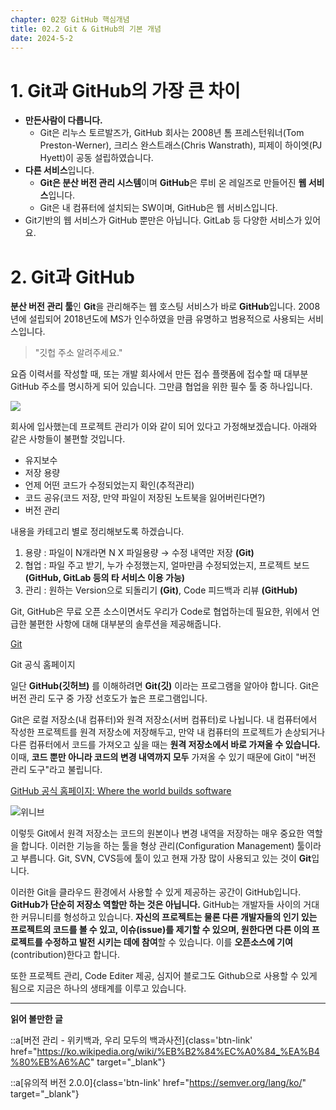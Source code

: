 ```yaml
---
chapter: 02장 GitHub 핵심개념
title: 02.2 Git & GitHub의 기본 개념
date: 2024-5-2
---
```


# 1. Git과 GitHub의 가장 큰 차이

- **만든사람이 다릅니다.**
  - Git은 리누스 토르발즈가, GitHub 회사는 2008년 톰 프레스턴워너(Tom Preston-Werner), 크리스 완스트래스(Chris Wanstrath), 피제이 하이엣(PJ Hyett)이 공동 설립하였습니다.
- **다른 서비스**입니다.
  - **Git은 분산 버전 관리 시스템**이며 **GitHub**은 루비 온 레일즈로 만들어진 **웹 서비스**입니다.
  - Git은 내 컴퓨터에 설치되는 SW이며, GitHub은 웹 서비스입니다.
- Git기반의 웹 서비스가 GitHub 뿐만은 아닙니다. GitLab 등 다양한 서비스가 있어요.

# 2. Git과 GitHub

**분산 버전 관리 툴**인 **Git**을 관리해주는 웹 호스팅 서비스가 바로 **GitHub**입니다. 2008년에 설립되어 2018년도에 MS가 인수하였을 만큼 유명하고 범용적으로 사용되는 서비스입니다.

> "깃헙 주소 알려주세요."

요즘 이력서를 작성할 때, 또는 개발 회사에서 만든 접수 플랫폼에 접수할 때 대부분 GitHub 주소를 명시하게 되어 있습니다. 그만큼 협업을 위한 필수 툴 중 하나입니다.

![](/images/github/chapter02-2-1.png)

회사에 입사했는데 프로젝트 관리가 이와 같이 되어 있다고 가정해보겠습니다. 아래와 같은 사항들이 불편할 것입니다.

- 유지보수
- 저장 용량
- 언제 어떤 코드가 수정되었는지 확인(추적관리)
- 코드 공유(코드 저장, 만약 파일이 저장된 노트북을 잃어버린다면?)
- 버전 관리

내용을 카테고리 별로 정리해보도록 하겠습니다.

1. 용량 : 파일이 N개라면 N X 파일용량 → 수정 내역만 저장 **(Git)**
2. 협업 : 파일 주고 받기, 누가 수정했는지, 얼마만큼 수정되었는지, 프로젝트 보드 **(GitHub, GitLab 등의 타 서비스 이용 가능)**
3. 관리 : 원하는 Version으로 되돌리기 **(Git)**, Code 피드백과 리뷰 **(GitHub)**

Git, GitHub은 무료 오픈 소스이면서도 우리가 Code로 협업하는데 필요한, 위에서 언급한 불편한 사항에 대해 대부분의 솔루션을 제공해줍니다.

[Git](https://git-scm.com/)

Git 공식 홈페이지

일단 **GitHub(깃허브)** 를 이해하려면 **Git(깃)** 이라는 프로그램을 알아야 합니다. Git은 버전 관리 도구 중 가장 선호도가 높은 프로그램입니다.

Git은 로컬 저장소(내 컴퓨터)와 원격 저장소(서버 컴퓨터)로 나뉩니다. 내 컴퓨터에서 작성한 프로젝트를 원격 저장소에 저장해두고, 만약 내 컴퓨터의 프로젝트가 손상되거나 다른 컴퓨터에서 코드를 가져오고 싶을 때는 **원격 저장소에서 바로 가져올 수 있습니다.** 이때, **코드 뿐만 아니라 코드의 변경 내역까지 모두** 가져올 수 있기 때문에 Git이 "버전 관리 도구"라고 불립니다.

[GitHub 공식 홈페이지: Where the world builds software](https://github.com/)

![위니브](/images/github/chapter02-2-2.png)

이렇듯 Git에서 원격 저장소는 코드의 원본이나 변경 내역을 저장하는 매우 중요한 역할을 합니다. 이러한 기능을 하는 툴을 형상 관리(Configuration Management) 툴이라고 부릅니다. Git, SVN, CVS등에 툴이 있고 현재 가장 많이 사용되고 있는 것이 **Git**입니다.

이러한 Git을 클라우드 환경에서 사용할 수 있게 제공하는 공간이 GitHub입니다. **GitHub가 단순히 저장소 역할만 하는 것은 아닙니다.** GitHub는 개발자들 사이의 거대한 커뮤니티를 형성하고 있습니다. **자신의 프로젝트는 물론 다른 개발자들의 인기 있는 프로젝트의 코드를 볼 수 있고, 이슈(issue)를 제기할 수 있으며, 원한다면 다른 이의 프로젝트를 수정하고 발전 시키는 데에 참여**할 수 있습니다. 이를 **오픈소스에 기여**(contribution)한다고 합니다.

또한 프로젝트 관리, Code Editer 제공, 심지어 블로그도 Github으로 사용할 수 있게 됨으로 지금은 하나의 생태계를 이루고 있습니다.

---

**읽어 볼만한 글**

::a[버전 관리 - 위키백과, 우리 모두의 백과사전]{class='btn-link' href="https://ko.wikipedia.org/wiki/%EB%B2%84%EC%A0%84_%EA%B4%80%EB%A6%AC" target="\_blank"}

::a[유의적 버전 2.0.0]{class='btn-link' href="https://semver.org/lang/ko/" target="\_blank"}
